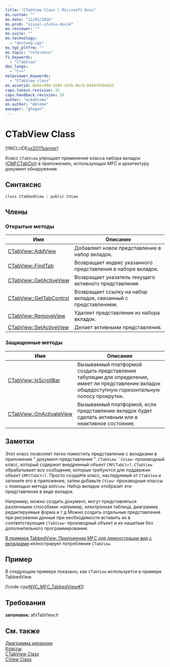 ```yaml
---
title: "CTabView Class | Microsoft Docs"
ms.custom: ""
ms.date: "12/05/2016"
ms.prod: "visual-studio-dev14"
ms.reviewer: ""
ms.suite: ""
ms.technology: 
  - "devlang-cpp"
ms.tgt_pltfrm: ""
ms.topic: "reference"
f1_keywords: 
  - "CTabView"
dev_langs: 
  - "C++"
helpviewer_keywords: 
  - "CTabView class"
ms.assetid: 8e6ecd9d-d28d-432b-8ec8-0446f0204d52
caps.latest.revision: 32
caps.handback.revision: 20
author: "mikeblome"
ms.author: "mblome"
manager: "ghogen"
---
```

# CTabView Class
[!INCLUDE[vs2017banner](../../assembler/inline/includes/vs2017banner.md)]

Класс `CTabView` упрощает применение класса набора вкладок \([CMFCTabCtrl](../../mfc/reference/ctabview-class.md)\) в приложениях, использующих MFC и архитектуру документ обнаружения.  
  
## Синтаксис  
  
```  
class CTabbedView : public CView  
```  
  
## Члены  
  
### Открытые методы  
  
|Имя|Описание|  
|---------|--------------|  
|[CTabView::AddView](../Topic/CTabView::AddView.md)|Добавляет новое представление в набор вкладок.|  
|[CTabView::FindTab](../Topic/CTabView::FindTab.md)|Возвращает индекс указанного представления в наборе вкладок.|  
|[CTabView::GetActiveView](../Topic/CTabView::GetActiveView.md)|Возвращает указатель текущего активного представления|  
|[CTabView::GetTabControl](../Topic/CTabView::GetTabControl.md)|Возвращает ссылку на набор вкладок, связанный с представлением.|  
|[CTabView::RemoveView](../Topic/CTabView::RemoveView.md)|Удаляет представление из набора вкладок.|  
|[CTabView::SetActiveView](../Topic/CTabView::SetActiveView.md)|Делает активными представления.|  
  
### Защищенные методы  
  
|Имя|Описание|  
|---------|--------------|  
|[CTabView::IsScrollBar](../Topic/CTabView::IsScrollBar.md)|Вызываемый платформой создать представление табуляции для определения, имеет ли представление вкладок общедоступную горизонтальную полосу прокрутки.|  
|[CTabView::OnActivateView](../Topic/CTabView::OnActivateView.md)|Вызываемый платформой, если представление вкладок будет сделать активным или в неактивное состояние.|  
  
## Заметки  
 Этот класс позволяет легко поместить представление с вкладками в приложение " документ\-представление ".  `CTabView``CView`\- производный класс, который содержит внедренный объект `CMFCTabCtrl`.  `CTabView` обрабатывает все сообщения, которые требуются для поддержки объект `CMFCTabCtrl`.  Просто создайте класс, наследуемый от `CTabView` и заткните его в приложение, затем добавьте `CView`\- производные классы с помощью метода `AddView`.  Набор вкладок отобразит эти представления в виде вкладок.  
  
 Например, можно создать документ, могут представляться различными способами: например, электронная таблица, диаграмма редактируемые форма и т д  Можно создать отдельные представления при рисовании данные при необходимости вставить их в соответствующие `CTabView`\- производный объект и их нашитым без дополнительного программирования.  
  
 [В примере TabbedView: Приложение MFC для демонстрации вид с вкладками](../../top/visual-cpp-samples.md) иллюстрирует потребление `CTabView`.  
  
## Пример  
 В следующем примере показано, как `CTabView` используется в примере TabbedView.  
  
 [!code-cpp[NVC_MFC_TabbedView#1](../../mfc/reference/codesnippet/CPP/ctabview-class_1.h)]  
  
## Требования  
 **заголовок:** afxTabView.h  
  
## См. также  
 [Диаграмма иерархии](../../mfc/hierarchy-chart.md)   
 [Классы](../Topic/MFC%20Classes.md)   
 [CTabView Class](../../mfc/reference/ctabview-class.md)   
 [CView Class](../Topic/CView%20Class.md)